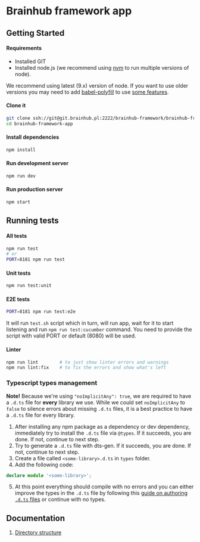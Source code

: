 # Brainhub framework app

## Getting Started

#### Requirements
- Installed GIT
- Installed node.js (we recommend using [nvm](https://github.com/creationix/nvm) to run multiple versions of node).

We recommend using latest (9.x) version of node. If you want to use older versions you may need to add [babel-polyfill](https://babeljs.io/docs/usage/polyfill/) to use [some features](http://node.green/).

#### Clone it
```sh
git clone ssh://git@git.brainhub.pl:2222/brainhub-framework/brainhub-framework-app.git
cd brainhub-framework-app
```

#### Install dependencies
```sh
npm install
```

#### Run development server
```sh
npm run dev
```

#### Run production server
```sh
npm start
```

## Running tests

#### All tests
```sh
npm run test
# or
PORT=8181 npm run test
```

#### Unit tests
```sh
npm run test:unit
```

#### E2E tests
```sh
PORT=8181 npm run test:e2e
```
It will run `test.sh` script which in turn, will run app, wait for it to start listening and run `npm run test:cucumber` command.
You need to provide the script with valid PORT or default (8080) will be used.

#### Linter
```sh
npm run lint        # to just show linter errors and warnings
npm run lint:fix    # to fix the errors and show what's left
```

### Typescript types management
**Note!** Because we're using `"noImplicitAny": true`, we are required to have a `.d.ts` file for **every** library we use. While we could set `noImplicitAny` to `false` to silence errors about missing `.d.ts` files, it is a best practice to have a `.d.ts` file for every library.

1. After installing any npm package as a dependency or dev dependency, immediately try to install the `.d.ts` file via `@types`. If it succeeds, you are done. If not, continue to next step.
2. Try to generate a `.d.ts` file with dts-gen. If it succeeds, you are done. If not, continue to next step.
3. Create a file called `<some-library>.d.ts` in `types` folder.
4. Add the following code:
```ts
declare module '<some-library>';
```
5. At this point everything should compile with no errors and you can either improve the types in the `.d.ts` file by following this [guide on authoring `.d.ts` files](http://www.typescriptlang.org/docs/handbook/declaration-files/introduction.html) or continue with no types.


## Documentation
1. [Directory structure](docs/directoryStructure)
